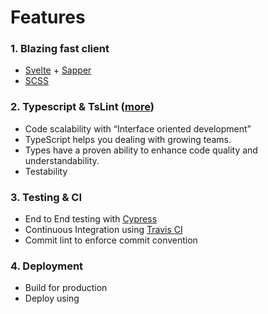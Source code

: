 # Features

### 1. Blazing fast client
  - [Svelte](https://svelte.dev/) + [Sapper](https://sapper.svelte.dev/)
  - [SCSS](https://sass-lang.com/documentation/syntax)

### 2. Typescript & TsLint ([more](https://apiumhub.com/tech-blog-barcelona/top-typescript-advantages/))
  - Code scalability with “Interface oriented development”
  - TypeScript helps you dealing with growing teams.
  - Types have a proven ability to enhance code quality and understandability.
  - Testability

### 3. Testing & CI
  - End to End testing with [Cypress](https://www.cypress.io/)
  - Continuous Integration using [Travis CI](https://travis-ci.org/)
  - Commit lint to enforce commit convention

### 4. Deployment
  - Build for production
  - Deploy using 